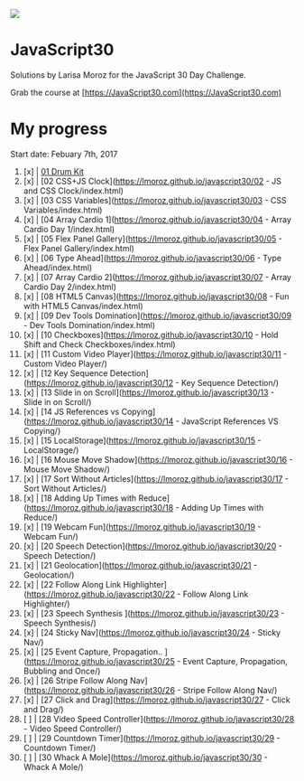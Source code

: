![](https://javascript30.com/images/JS3-social-share.png)

# JavaScript30

Solutions by Larisa Moroz for the JavaScript 30 Day Challenge.

Grab the course at [https://JavaScript30.com](https://JavaScript30.com)


# My progress

Start date: Febuary 7th, 2017

1.  [x] | [01 Drum Kit](https://lmoroz.github.io/javascript30/01%20-%20JavaScript%20Drum%20Kit/index.html)
2.  [x] | [02 CSS+JS Clock](https://lmoroz.github.io/javascript30/02 - JS and CSS Clock/index.html)
3.  [x] | [03 CSS Variables](https://lmoroz.github.io/javascript30/03 - CSS Variables/index.html)
4.  [x] | [04 Array Cardio 1](https://lmoroz.github.io/javascript30/04 - Array Cardio Day 1/index.html)
5.  [x] | [05 Flex Panel Gallery](https://lmoroz.github.io/javascript30/05 - Flex Panel Gallery/index.html)
6.  [x] | [06 Type Ahead](https://lmoroz.github.io/javascript30/06 - Type Ahead/index.html)
7.  [x] | [07 Array Cardio 2](https://lmoroz.github.io/javascript30/07 - Array Cardio Day 2/index.html)
8.  [x] | [08 HTML5 Canvas](https://lmoroz.github.io/javascript30/08 - Fun with HTML5 Canvas/index.html)
9.  [x] | [09 Dev Tools Domination](https://lmoroz.github.io/javascript30/09 - Dev Tools Domination/index.html)
10. [x] | [10 Checkboxes](https://lmoroz.github.io/javascript30/10 - Hold Shift and Check Checkboxes/index.html)
11. [x] | [11 Custom Video Player](https://lmoroz.github.io/javascript30/11 - Custom Video Player/)
12. [x] | [12 Key Sequence Detection](https://lmoroz.github.io/javascript30/12 - Key Sequence Detection/)
13. [x] | [13 Slide in on Scroll](https://lmoroz.github.io/javascript30/13 - Slide in on Scroll/)
14. [x] | [14 JS References vs Copying](https://lmoroz.github.io/javascript30/14 - JavaScript References VS Copying/)
15. [x] | [15 LocalStorage](https://lmoroz.github.io/javascript30/15 - LocalStorage/)
16. [x] | [16 Mouse Move Shadow](https://lmoroz.github.io/javascript30/16 - Mouse Move Shadow/)
17. [x] | [17 Sort Without Articles](https://lmoroz.github.io/javascript30/17 - Sort Without Articles/)
18. [x] | [18 Adding Up Times with Reduce](https://lmoroz.github.io/javascript30/18 - Adding Up Times with Reduce/)
19. [x] | [19 Webcam Fun](https://lmoroz.github.io/javascript30/19 - Webcam Fun/)
20. [x] | [20 Speech Detection](https://lmoroz.github.io/javascript30/20 - Speech Detection/)
21. [x] | [21 Geolocation](https://lmoroz.github.io/javascript30/21 - Geolocation/)
22. [x] | [22 Follow Along Link Highlighter](https://lmoroz.github.io/javascript30/22 - Follow Along Link Highlighter/)
23. [x] | [23 Speech Synthesis ](https://lmoroz.github.io/javascript30/23 - Speech Synthesis/)
24. [x] | [24 Sticky Nav](https://lmoroz.github.io/javascript30/24 - Sticky Nav/)
25. [x] | [25 Event Capture, Propagation.. ](https://lmoroz.github.io/javascript30/25 - Event Capture, Propagation, Bubbling and Once/)
26. [x] | [26 Stripe Follow Along Nav](https://lmoroz.github.io/javascript30/26 - Stripe Follow Along Nav/)
27. [x] | [27 Click and Drag](https://lmoroz.github.io/javascript30/27 - Click and Drag/)
28. [ ] | [28 Video Speed Controller](https://lmoroz.github.io/javascript30/28 - Video Speed Controller/)
29. [ ] | [29 Countdown Timer](https://lmoroz.github.io/javascript30/29 - Countdown Timer/)
30. [ ] | [30 Whack A Mole](https://lmoroz.github.io/javascript30/30 - Whack A Mole/)
